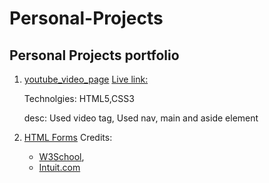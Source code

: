 # Personal-Projects
Personal Projects  portfolio
---
1. [youtube_video_page](https://github.com/jstloyal/youtube_video_page)
   [Live link:]()
   
   Technolgies: HTML5,CSS3
   
   desc: Used video tag, Used nav, main and aside element
   
2. [HTML Forms](https://github.com/harshdeepkanhai/signup-form)
   Credits: 
      * [W3School](https://www.w3schools.com/css/css3_variables.asp),
      * [Intuit.com](https://accounts.intuit.com/signup.html)
